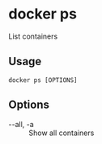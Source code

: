 # docker ps

List containers

## Usage

`docker ps [OPTIONS]`

## Options

<dl>
  <dt>--all, -a</dt>
  <dd>Show all containers</dd>
</dl>

